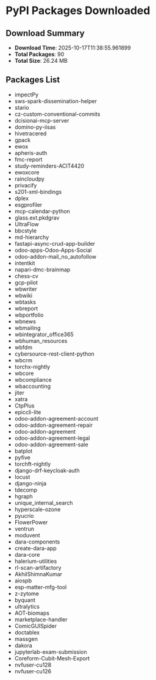 # PyPI Packages Downloaded

## Download Summary
- **Download Time**: 2025-10-17T11:38:55.961899
- **Total Packages**: 90
- **Total Size**: 26.24 MB

## Packages List
- impectPy
- sws-spark-dissemination-helper
- stario
- cz-custom-conventional-commits
- dcisionai-mcp-server
- domino-py-iisas
- hivetracered
- gpack
- ewox
- apheris-auth
- fmc-report
- study-reminders-ACIT4420
- ewoxcore
- raincloudpy
- privacify
- s201-xml-bindings
- dplex
- esgprofiler
- mcp-calendar-python
- glass.ext.pkdgrav
- UltraFlow
- bbcstyle
- md-hierarchy
- fastapi-async-crud-app-builder
- odoo-apps-Odoo-Apps-Social
- odoo-addon-mail_no_autofollow
- intentkit
- napari-dmc-brainmap
- chess-cv
- gcp-pilot
- wbwriter
- wbwiki
- wbtasks
- wbreport
- wbportfolio
- wbnews
- wbmailing
- wbintegrator_office365
- wbhuman_resources
- wbfdm
- cybersource-rest-client-python
- wbcrm
- torchx-nightly
- wbcore
- wbcompliance
- wbaccounting
- jiter
- xatra
- CtpPlus
- epiccli-lite
- odoo-addon-agreement-account
- odoo-addon-agreement-repair
- odoo-addon-agreement
- odoo-addon-agreement-legal
- odoo-addon-agreement-sale
- batplot
- pyfive
- torchft-nightly
- django-drf-keycloak-auth
- locust
- django-ninja
- tdecomp
- hgraph
- unique_internal_search
- hyperscale-ozone
- pyucrio
- FlowerPower
- ventrun
- moduvent
- dara-components
- create-dara-app
- dara-core
- halerium-utilities
- rl-scan-artifactory
- AkhilShimnaKumar
- aiospb
- esp-matter-mfg-tool
- z-zytome
- byquant
- ultralytics
- AOT-biomaps
- marketplace-handler
- ComicGUISpider
- doctablex
- massgen
- dakora
- jupyterlab-exam-submission
- Coreform-Cubit-Mesh-Export
- nvfuser-cu128
- nvfuser-cu126
